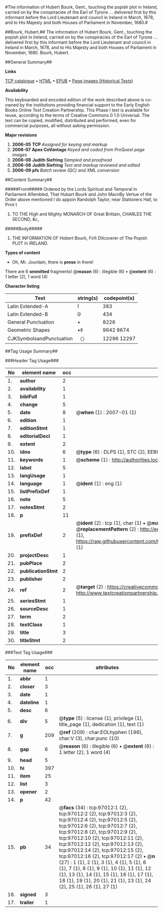 #The information of Hubert Bourk, Gent., touching the popish plot in Ireland, carried on by the conspiracies of the Earl of Tyrone ... delivered first by this informant before the Lord Lieutenant and council in Ireland in March, 1678, and to His Majesty and both Houses of Parliament in November, 1680.#

##Bourk, Hubert.##
The information of Hubert Bourk, Gent., touching the popish plot in Ireland, carried on by the conspiracies of the Earl of Tyrone ... delivered first by this informant before the Lord Lieutenant and council in Ireland in March, 1678, and to His Majesty and both Houses of Parliament in November, 1680.
Bourk, Hubert.

##General Summary##

**Links**

[TCP catalogue](http://www.ota.ox.ac.uk/tcp/)  • 
[HTML](http://tei.it.ox.ac.uk/tcp/Texts-HTML/free/A28/A28891.html)  • 
[EPUB](http://tei.it.ox.ac.uk/tcp/Texts-EPUB/free/A28/A28891.epub) • 
[Page images (Historical Texts)](https://data.historicaltexts.jisc.ac.uk/view?pubId=eebo-13058064e&pageId=eebo-13058064e-97012-1)

**Availability**

This keyboarded and encoded edition of the
	       work described above is co-owned by the institutions
	       providing financial support to the Early English Books
	       Online Text Creation Partnership. This Phase I text is
	       available for reuse, according to the terms of Creative
	       Commons 0 1.0 Universal. The text can be copied,
	       modified, distributed and performed, even for
	       commercial purposes, all without asking permission.

**Major revisions**

1. __2006-05__ __TCP__ *Assigned for keying and markup*
1. __2006-07__ __Apex CoVantage__ *Keyed and coded from ProQuest page images*
1. __2006-08__ __Judith Siefring__ *Sampled and proofread*
1. __2006-08__ __Judith Siefring__ *Text and markup reviewed and edited*
1. __2006-09__ __pfs__ *Batch review (QC) and XML conversion*

##Content Summary##

#####Front#####
Ordered by the Lords Spiritual and Temporal in Parliament Aſſembled, That Hubart Bourk and John MacnBy Vertue of the Order above mentioned I do appoin Randolph Taylor, near Stationers Hall, to Print t
1. TO THE High and Mighty MONARCH OF Great Brittain, CHARLES THE SECOND, &c,

#####Body#####

1. THE INFORMATION OF Hobert Bourk, Firſt Diſcoverer of The Popish PLOT In IRELAND.

**Types of content**

  * Oh, Mr. Jourdain, there is **prose** in there!

There are 6 **ommitted** fragments! 
 @__reason__ (6) : illegible (6)  •  @__extent__ (6) : 1 letter (2), 1 word (4)

**Character listing**


|Text|string(s)|codepoint(s)|
|---|---|---|
|Latin Extended-A|ſ|383|
|Latin Extended-B|Ʋ|434|
|General Punctuation|•|8226|
|Geometric Shapes|▪◊|9642 9674|
|CJKSymbolsandPunctuation|〈〉|12296 12297|

##Tag Usage Summary##

###Header Tag Usage###

|No|element name|occ|attributes|
|---|---|---|---|
|1.|__author__|2||
|2.|__availability__|1||
|3.|__biblFull__|1||
|4.|__change__|5||
|5.|__date__|8| @__when__ (1) : 2007-01 (1)|
|6.|__edition__|1||
|7.|__editionStmt__|1||
|8.|__editorialDecl__|1||
|9.|__extent__|2||
|10.|__idno__|6| @__type__ (6) : DLPS (1), STC (2), EEBO-CITATION (1), OCLC (1), VID (1)|
|11.|__keywords__|1| @__scheme__ (1) : http://authorities.loc.gov/ (1)|
|12.|__label__|5||
|13.|__langUsage__|1||
|14.|__language__|1| @__ident__ (1) : eng (1)|
|15.|__listPrefixDef__|1||
|16.|__note__|5||
|17.|__notesStmt__|2||
|18.|__p__|11||
|19.|__prefixDef__|2| @__ident__ (2) : tcp (1), char (1)  •  @__matchPattern__ (2) : ([0-9\-]+):([0-9IVX]+) (1), (.+) (1)  •  @__replacementPattern__ (2) : http://eebo.chadwyck.com/downloadtiff?vid=$1&page=$2 (1), https://raw.githubusercontent.com/textcreationpartnership/Texts/master/tcpchars.xml#$1 (1)|
|20.|__projectDesc__|1||
|21.|__pubPlace__|2||
|22.|__publicationStmt__|2||
|23.|__publisher__|2||
|24.|__ref__|2| @__target__ (2) : https://creativecommons.org/publicdomain/zero/1.0/ (1), http://www.textcreationpartnership.org/docs/. (1)|
|25.|__seriesStmt__|1||
|26.|__sourceDesc__|1||
|27.|__term__|2||
|28.|__textClass__|1||
|29.|__title__|3||
|30.|__titleStmt__|2||


###Text Tag Usage###

|No|element name|occ|attributes|
|---|---|---|---|
|1.|__abbr__|1||
|2.|__closer__|3||
|3.|__date__|1||
|4.|__dateline__|1||
|5.|__desc__|6||
|6.|__div__|5| @__type__ (5) : license (1), privilege (1), title_page (1), dedication (1), text (1)|
|7.|__g__|209| @__ref__ (209) : char:EOLhyphen (196), char:V (3), char:punc (10)|
|8.|__gap__|6| @__reason__ (6) : illegible (6)  •  @__extent__ (6) : 1 letter (2), 1 word (4)|
|9.|__head__|5||
|10.|__hi__|397||
|11.|__item__|25||
|12.|__list__|3||
|13.|__opener__|2||
|14.|__p__|42||
|15.|__pb__|34| @__facs__ (34) : tcp:97012:1 (2), tcp:97012:2 (2), tcp:97012:3 (2), tcp:97012:4 (2), tcp:97012:5 (2), tcp:97012:6 (2), tcp:97012:7 (2), tcp:97012:8 (2), tcp:97012:9 (2), tcp:97012:10 (2), tcp:97012:11 (2), tcp:97012:12 (2), tcp:97012:13 (2), tcp:97012:14 (2), tcp:97012:15 (2), tcp:97012:16 (2), tcp:97012:17 (2)  •  @__n__ (27) : 1 (1), 2 (1), 3 (1), 4 (1), 5 (1), 6 (1), 7 (1), 8 (1), 9 (1), 10 (1), 11 (1), 12 (1), 13 (1), 14 (1), 15 (1), 16 (1), 17 (1), 18 (1), 19 (1), 20 (1), 21 (1), 23 (1), 24 (2), 25 (1), 26 (1), 27 (1)|
|16.|__signed__|3||
|17.|__trailer__|1||
